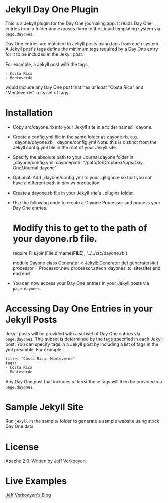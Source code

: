 # Jekyll Day One Plugin

This is a Jekyll plugin for the Day One journaling app. It reads
Day One entries from a folder and exposes them to the Liquid
templating system via `page.dayones`.

Day One entries are matched to Jekyll posts using tags from each
system. A Jekyll post's tags define the minimum tags required by
a Day One entry for it to be included in the Jekyll post.

For example, a Jekyll post with the tags

    - Costa Rica
    - Monteverde

would include any Day One post that has *at least* "Costa Rica"
and "Monteverde" in its set of tags.

# Installation

- Copy src/dayone.rb into your Jekyll site in a folder named
  _dayone.

- Create a config.yml file in the same folder as dayone.rb,
  e.g. _dayone/dayone.rb, _dayone/config.yml
  Note: this is distinct from the Jekyll config.yml file in
  the root of your Jekyll site.

- Specify the absolute path to your Journal.dayone folder in
  _dayone/config.yml.
   dayonepath: "/path/to/Dropbox/Apps/Day One/Journal.dayone"

- Optional: Add _dayone/config.yml to your .gitignore so that
  you can have a different path in dev vs production.

- Create a dayone.rb file in your Jekyll site's _plugins
  folder.

- Use the following code to create a Dayone Processor and
  process your Day One entries.

    # Modify this to get to the path of your dayone.rb file.
    require File.join(File.dirname(__FILE__), '../../src/dayone.rb')

    module Dayone
      class Generator < Jekyll::Generator
        def generate(site)
          processor = Processor.new
          processor.attach_dayones_to_site(site)
        end
      end
    end

- You can now access your Day One entries in your Jekyll posts
  via `page.dayones`.

# Accessing Day One Entries in your Jekyll Posts

Jekyll posts will be provided with a subset of Day One entries
via `page.dayones`. This subset is determined by the tags
specified in each Jekyll post. You can specify tags in a Jekyll
post by including a list of tags in the yml preamble. For
example:

    title: "Costa Rica: Monteverde"
    tags:
    - Costa Rica
    - Monteverde

Any Day One post that includes *at least* those tags will then
be provided via `page.dayones`.

# Sample Jekyll Site

Run `jekyll` in the sample/ folder to generate a sample website
using stock Day One data.

# License

Apache 2.0. Written by Jeff Verkoeyen.

# Live Examples

[Jeff Verkoeyen's Blog](http://blog.jeffverkoeyen.com/)
